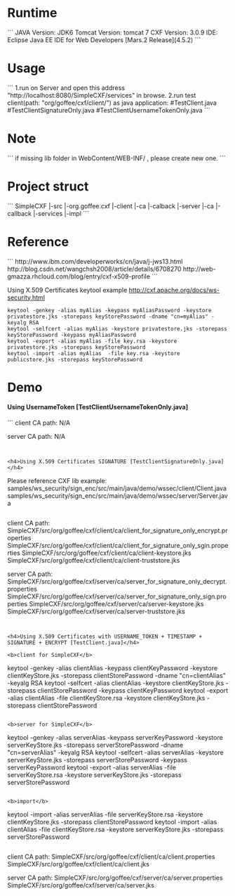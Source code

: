 <h1>Runtime</h1>
```
JAVA Version: JDK6
Tomcat Version: tomcat 7
CXF Version: 3.0.9
IDE: Eclipse Java EE IDE for Web Developers [Mars.2 Release](4.5.2)
```

<h1>Usage</h1>
```
1.run on Server and open this address "http://localhost:8080/SimpleCXF/services" in browse.
2.run test client(path: "org/goffee/cxf/client/") as java application:
#TestClient.java
#TestClientSignatureOnly.java
#TestClientUsernameTokenOnly.java
```

<h1>Note</h1>
```
if missing lib folder in WebContent/WEB-INF/ , please create new one.
```

<h1>Project struct</h1>
```
SimpleCXF
	|-src
		|-org.goffee.cxf
			|-client
				|-ca
				|-calback
			|-server
				|-ca
				|-callback
				|-services
					|-impl
```	

<h1>Reference</h1>
```
http://www.ibm.com/developerworks/cn/java/j-jws13.html
http://blog.csdn.net/wangchsh2008/article/details/6708270
http://web-gmazza.rhcloud.com/blog/entry/cxf-x509-profile
```

Using X.509 Certificates keytool example
http://cxf.apache.org/docs/ws-security.html
```
keytool -genkey -alias myAlias -keypass myAliasPassword -keystore privatestore.jks -storepass keyStorePassword -dname "cn=myAlias" -keyalg RSA
keytool -selfcert -alias myAlias -keystore privatestore.jks -storepass keyStorePassword -keypass myAliasPassword
keytool -export -alias myAlias -file key.rsa -keystore privatestore.jks -storepass keyStorePassword
keytool -import -alias myAlias  -file key.rsa -keystore publicstore.jks -storepass keyStorePassword
```

<h1>Demo</h1>


<h4>Using UsernameToken [TestClientUsernameTokenOnly.java]</h4>
```
client CA path:
N/A

server CA path:
N/A
```


<h4>Using X.509 Certificates SIGNATURE [TestClientSignatureOnly.java]</h4>

```
Please reference CXF lib example:
 samples/ws_security/sign_enc/src/main/java/demo/wssec/client/Client.java
 samples/ws_security/sign_enc/src/main/java/demo/wssec/server/Server.java
```

```
client CA path:
SimpleCXF/src/org/goffee/cxf/client/ca/client_for_signature_only_encrypt.properties
SimpleCXF/src/org/goffee/cxf/client/ca/client_for_signature_only_sgin.properties
SimpleCXF/src/org/goffee/cxf/client/ca/client-keystore.jks
SimpleCXF/src/org/goffee/cxf/client/ca/client-truststore.jks

server CA path:
SimpleCXF/src/org/goffee/cxf/server/ca/server_for_signature_only_decrypt.properties
SimpleCXF/src/org/goffee/cxf/server/ca/server_for_signature_only_sign.properties
SimpleCXF/src/org/goffee/cxf/server/ca/server-keystore.jks
SimpleCXF/src/org/goffee/cxf/server/ca/server-truststore.jks
```


<h4>Using X.509 Certificates with USERNAME_TOKEN + TIMESTAMP + SIGNATURE + ENCRYPT [TestClient.java]</h4>

<b>client for SimpleCXF</b>
```
keytool -genkey -alias clientAlias -keypass clientKeyPassword -keystore clientKeyStore.jks -storepass clientStorePassword -dname "cn=clientAlias" -keyalg RSA
keytool -selfcert -alias clientAlias -keystore clientKeyStore.jks -storepass clientStorePassword -keypass clientKeyPassword
keytool -export -alias clientAlias -file clientKeyStore.rsa -keystore clientKeyStore.jks -storepass clientStorePassword
```

<b>server for SimpleCXF</b>
```
keytool -genkey -alias serverAlias -keypass serverKeyPassword -keystore serverKeyStore.jks -storepass serverStorePassword -dname "cn=serverAlias" -keyalg RSA
keytool -selfcert -alias serverAlias -keystore serverKeyStore.jks -storepass serverStorePassword -keypass serverKeyPassword
keytool -export -alias serverAlias -file serverKeyStore.rsa -keystore serverKeyStore.jks -storepass serverStorePassword
```

<b>import</b>
``` 
keytool -import -alias serverAlias -file serverKeyStore.rsa -keystore clientKeyStore.jks -storepass clientStorePassword
keytool -import -alias clientAlias -file clientKeyStore.rsa -keystore serverKeyStore.jks -storepass serverStorePassword
```
```
client CA path:
SimpleCXF/src/org/goffee/cxf/client/ca/client.properties
SimpleCXF/src/org/goffee/cxf/client/ca/client.jks

server CA path:
SimpleCXF/src/org/goffee/cxf/server/ca/server.properties
SimpleCXF/src/org/goffee/cxf/server/ca/server.jks
```
